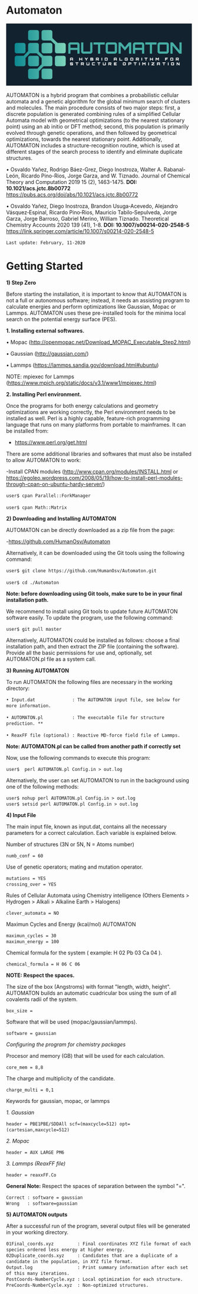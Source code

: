 # Automaton

![alt text](https://github.com/HumanOsv/Logos/blob/master/DesignEvo.jpg)

AUTOMATON is a hybrid program that combines a probabilistic cellular automata and a genetic algorithm for the global minimum search of clusters and molecules. The main procedure consists of two major steps: first, a discrete population is generated combining rules of a simplified Cellular Automata model with geometrical optimizations (to the nearest stationary point) using an ab initio or DFT method; second, this population is primarily evolved through genetic operations, and then followed by geometrical optimizations, towards the nearest stationary point. Additionally, AUTOMATON includes a structure-recognition routine, which is used at different stages of the search process to identify and eliminate duplicate structures.

• Osvaldo Yañez, Rodrigo Báez-Grez, Diego Inostroza, Walter A. Rabanal-León, Ricardo Pino-Rios, Jorge Garza, and W. Tiznado. Journal of Chemical Theory and Computation 2019 15 (2), 1463-1475. **DOI: 10.1021/acs.jctc.8b00772**  https://pubs.acs.org/doi/abs/10.1021/acs.jctc.8b00772

• Osvaldo Yañez, Diego Inostroza, Brandon Usuga‑Acevedo, Alejandro Vásquez‑Espinal, Ricardo Pino‑Rios,  Mauricio Tabilo‑Sepulveda, Jorge Garza, Jorge Barroso, Gabriel Merino, William Tiznado. Theoretical Chemistry Accounts 2020 139 (41), 1-8. **DOI: 10.1007/s00214-020-2548-5**  https://link.springer.com/article/10.1007/s00214-020-2548-5


    Last update: February, 11-2020

# Getting Started

**1)	Step Zero**

Before starting the installation, it is important to know that AUTOMATON is not a full or autonomous software; instead, it needs an assisting program to calculate energies and perform optimizations like Gaussian, Mopac or Lammps. AUTOMATON uses these pre-installed tools for the minima local search on the potential energy surface (PES).

**1. Installing external softwares.**

  •	Mopac (http://openmopac.net/Download_MOPAC_Executable_Step2.html)

  •	Gaussian (http://gaussian.com/)

  •	Lammps (https://lammps.sandia.gov/download.html#ubuntu)
  
  NOTE: mpiexec for Lammps (https://www.mpich.org/static/docs/v3.1/www1/mpiexec.html)

**2. Installing Perl environment.**

Once the programs for both energy calculations and geometry optimizations are working correctly, the Perl environment needs to be installed as well. Perl is a highly capable, feature-rich programming language that runs on many platforms from portable to mainframes.
It can be installed from:
- https://www.perl.org/get.html

There are some additional libraries and softwares that must also be installed to allow AUTOMATON to work:

-Install CPAN modules (http://www.cpan.org/modules/INSTALL.html or https://egoleo.wordpress.com/2008/05/19/how-to-install-perl-modules-through-cpan-on-ubuntu-hardy-server/)

    user$ cpan Parallel::ForkManager
      
    user$ cpan Math::Matrix

**2)	Downloading and Installing AUTOMATON**

AUTOMATON can be directly downloaded as a zip file from the page:

-https://github.com/HumanOsv/Automaton

Alternatively, it can be downloaded using the Git tools using the following command:

    user$ git clone https://github.com/HumanOsv/Automaton.git

    user$ cd ./Automaton

**Note: before downloading using Git tools, make sure to be in your final installation path.**

We recommend to install using Git tools to update future AUTOMATON software easily. To update the program, use the following command:

	user$ git pull master
	
Alternatively, AUTOMATON could be installed as follows: choose a final installation path, and then extract the ZIP file (containing the software). Provide all the basic permissions for use and, optionally, set AUTOMATON.pl file as a system call.

**3)	Running AUTOMATON**

To run AUTOMATON the following files are necessary in the working directory:

    • Input.dat              : The AUTOMATON input file, see below for more information.

    • AUTOMATON.pl           : The executable file for structure prediction. **

    • ReaxFF file (optional) : Reactive MD-force field file of Lammps.

**Note: AUTOMATON.pl can be called from another path if correctly set**

Now, use the following commands to execute this program:

    user$  perl AUTOMATON.pl Config.in > out.log

Alternatively, the user can set AUTOMATON to run in the background using one of the following methods:

	user$ nohup perl AUTOMATON.pl Config.in > out.log
	user$ setsid perl AUTOMATON.pl Config.in > out.log

**4)	Input File**

The main input file, known as input.dat, contains all the necessary parameters for a correct calculation. Each variable is explained below.

Number of structures (3N or 5N, N = Atoms number)

    numb_conf = 60


Use of genetic operators; mating and mutation operator.

    mutations = YES
    crossing_over = YES


Rules of Cellular Automata using Chemistry intelligence (Others Elements > Hydrogen > Alkali > Alkaline Earth > Halogens)

    clever_automata = NO


Maximun Cycles and Energy (kcal/mol) AUTOMATON

    maximun_cycles = 30
    maximun_energy = 100


Chemical formula for the system ( example: H 02 Pb 03 Ca 04 ).

    chemical_formula = H 06 C 06

**NOTE: Respect the spaces.**


The size of the box (Angstroms) with format "length, width, height". AUTOMATON builds an automatic cuadricular box using the sum of all covalents radii of the system.

    box_size = 
    

Software that will be used (mopac/gaussian/lammps).

    software = gaussian

*Configuring the program for chemistry packages*


Procesor and memory (GB) that will be used for each calculation.

    core_mem = 8,8


The charge and multiplicity of the candidate.

    charge_multi = 0,1


Keywords for gaussian, mopac, or lammps

*1. Gaussian*

    header = PBE1PBE/SDDAll scf=(maxcycle=512) opt=(cartesian,maxcycle=512)

*2. Mopac*

    header = AUX LARGE PM6

*3. Lammps (ReaxFF file)*

    header = reaxxFF.Co

**General Note:** Respect the spaces of separation between the symbol "=".

    Correct : software = gaussian
    Wrong   : software=gaussian

**5) AUTOMATON outputs**

After a successful run of the program, several output files will be generated in your working directory.

	01Final_coords.xyz         : Final coordinates XYZ file format of each species ordered less energy at higher energy.
	02Duplicate_coords.xyz     : Candidates that are a duplicate of a candidate in the population, in XYZ file format.
	Output.log                 : Print summary information after each set of this many iterations.
	PostCoords-NumberCycle.xyz : Local optimization for each structure.
	PreCoords-NumberCycle.xyz  : Non-optimized structures.
	
	
	
